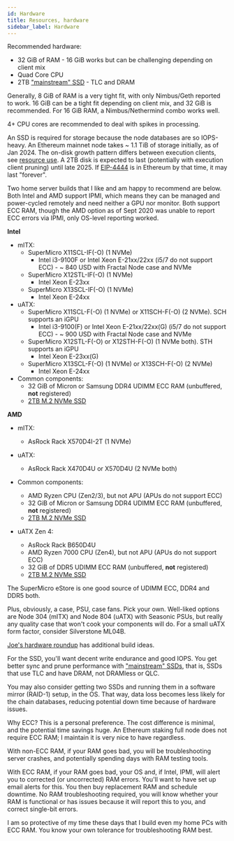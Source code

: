 ```yaml
---
id: Hardware
title: Resources, hardware
sidebar_label: Hardware
---
```


Recommended hardware:
* 32 GiB of RAM - 16 GiB works but can be challenging depending on client mix
* Quad Core CPU
* 2TB ["mainstream" SSD](https://gist.github.com/yorickdowne/f3a3e79a573bf35767cd002cc977b038) - TLC and DRAM

Generally, 8 GiB of RAM is a very tight fit, with only Nimbus/Geth reported to work. 16 GiB can be a tight fit
depending on client mix, and 32 GiB is recommended. For 16 GiB RAM, a Nimbus/Nethermind combo works well.

4+ CPU cores are recommended to deal with spikes in processing.

An SSD is required for storage because the node databases are so IOPS-heavy. An Ethereum mainnet node takes ~ 1.1 TiB
of storage initially, as of Jan 2024. The on-disk growth pattern differs between execution clients, see
[resource use](../Usage/ResourceUsage.md). A 2TB disk is expected to last (potentially with execution client pruning)
until late 2025. If [EIP-4444](https://eips.ethereum.org/EIPS/eip-4444) is in Ethereum by that time, it may last
"forever".

Two home server builds that I like and am happy to recommend are below. Both Intel and AMD support IPMI, which means
they can be managed and power-cycled remotely and need neither a GPU nor monitor. Both support ECC RAM, though the AMD
option as of Sept 2020 was unable to report ECC errors via IPMI, only OS-level reporting worked.

**Intel**

* mITX: 
  * SuperMicro X11SCL-IF(-O) (1 NVMe)
    * Intel i3-9100F or Intel Xeon E-21xx/22xx (i5/7 do not support ECC) - ~ 840 USD with Fractal Node case and NVMe
  * SuperMicro X12STL-IF(-O) (1 NVMe)
    * Intel Xeon E-23xx 
  * SuperMicro X13SCL-IF(-O) (1 NVMe)
    * Intel Xeon E-24xx
* uATX:
  * SuperMicro X11SCL-F(-O) (1 NVMe) or X11SCH-F(-O) (2 NVMe). SCH supports an iGPU
    * Intel i3-9100(F) or Intel Xeon E-21xx/22xx(G) (i5/7 do not support ECC) - ~ 900 USD with Fractal Node case and
NVMe
  * SuperMicro X12STL-F(-O) or X12STH-F(-O) (1 NVMe both). STH supports an iGPU
    * Intel Xeon E-23xx(G)
  * SuperMicro X13SCL-F(-O) (1 NVMe) or X13SCH-F(-O) (2 NVMe)
    * Intel Xeon E-24xx
* Common components:
  * 32 GiB of Micron or Samsung DDR4 UDIMM ECC RAM (unbuffered, **not** registered)
  * [2TB M.2 NVMe SSD](https://gist.github.com/yorickdowne/f3a3e79a573bf35767cd002cc977b038)

**AMD**

* mITX:
  * AsRock Rack X570D4I-2T (1 NVMe)
* uATX:
  * AsRock Rack X470D4U or X570D4U (2 NVMe both)
* Common components:
  * AMD Ryzen CPU (Zen2/3), but not APU (APUs do not support ECC)
  * 32 GiB of Micron or Samsung DDR4 UDIMM ECC RAM (unbuffered, **not** registered)
  * [2TB M.2 NVMe SSD](https://gist.github.com/yorickdowne/f3a3e79a573bf35767cd002cc977b038)

* uATX Zen 4:
  * AsRock Rack B650D4U
  * AMD Ryzen 7000 CPU (Zen4), but not APU (APUs do not support ECC)
  * 32 GiB of DDR5 UDIMM ECC RAM (unbuffered, **not** registered)
  * [2TB M.2 NVMe SSD](https://gist.github.com/yorickdowne/f3a3e79a573bf35767cd002cc977b038)

The SuperMicro eStore is one good source of UDIMM ECC, DDR4 and DDR5 both.

Plus, obviously, a case, PSU, case fans. Pick your own. Well-liked options are Node 304 (mITX) and Node 804 (uATX)
with Seasonic PSUs, but really any quality case that won't cook your components will do. For a small uATX form factor,
consider Silverstone ML04B.

[Joe's hardware roundup](https://github.com/jclapis/rocketpool.github.io/blob/main/src/guides/local/hardware.md) has
additional build ideas.

For the SSD, you'll want decent write endurance and good IOPS. You get better sync and prune performance with
["mainstream" SSDs](https://gist.github.com/yorickdowne/f3a3e79a573bf35767cd002cc977b038), that is, SSDs that use TLC
and have DRAM, not DRAMless or QLC.

You may also consider getting two SSDs and running them in a software mirror (RAID-1) setup, in the OS. That way, data
loss becomes less likely for the chain databases, reducing potential down time because of hardware issues.

Why ECC? This is a personal preference. The cost difference is minimal,
and the potential time savings huge. An Ethereum staking full node does not require
ECC RAM; I maintain it is very nice to have regardless.

With non-ECC RAM, if your RAM goes bad, you will be troubleshooting server
crashes, and potentially spending days with RAM testing tools.

With ECC RAM, if your RAM goes bad, your OS and, if Intel, IPMI, will alert
you to corrected (or uncorrected) RAM errors. You'll want to have set up
email alerts for this. You then buy replacement RAM and schedule downtime.
No RAM troubleshooting required, you will know whether your RAM is functional or has issues
because it will report this to you, and correct single-bit errors.

I am so protective of my time these days that I build even my
home PCs with ECC RAM. You know your own tolerance for troubleshooting
RAM best.
